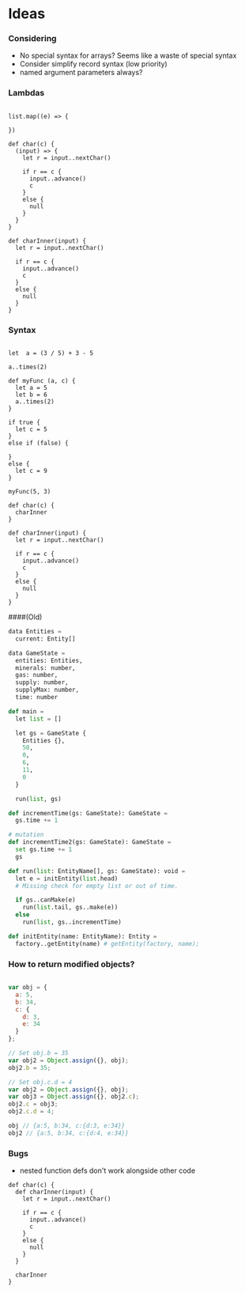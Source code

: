 # Ideas

### Considering

- No special syntax for arrays? Seems like a waste of special syntax
- Consider simplify record syntax (low priority)
- named argument parameters always?



### Lambdas

```

list.map((e) => {

})

def char(c) {
  (input) => {
    let r = input..nextChar()
  
    if r == c {
      input..advance()
      c
    }
    else {
      null
    }
  }
}

def charInner(input) {
  let r = input..nextChar()

  if r == c {
    input..advance()
    c
  }
  else {
    null
  }
}

```



### Syntax 

```

let  a = (3 / 5) + 3 - 5

a..times(2)

def myFunc (a, c) {
  let a = 5
  let b = 6
  a..times(2)
}

if true {
  let c = 5
}
else if (false) {

}
else {
  let c = 9
}

myFunc(5, 3)

def char(c) {
  charInner
}

def charInner(input) {
  let r = input..nextChar()

  if r == c {
    input..advance()
    c
  }
  else {
    null
  }
}

```

####(Old)
```python
data Entities =
  current: Entity[]

data GameState =
  entities: Entities,
  minerals: number,
  gas: number,
  supply: number,
  supplyMax: number,
  time: number

def main =
  let list = []

  let gs = GameState {
    Entities {},
    50,
    0,
    6,
    11,
    0
  }

  run(list, gs)

def incrementTime(gs: GameState): GameState =
  gs.time += 1

# mutation
def incrementTime2(gs: GameState): GameState =
  set gs.time += 1
  gs

def run(list: EntityName[], gs: GameState): void =
  let e = initEntity(list.head)
  # Missing check for empty list or out of time.

  if gs..canMake(e)
    run(list.tail, gs..make(e))
  else
    run(list, gs..incrementTime)

def initEntity(name: EntityName): Entity =
  factory..getEntity(name) # getEntity(factory, name);
```

### How to return modified objects?
```javascript

var obj = {
  a: 5,
  b: 34,
  c: {
    d: 3,
    e: 34
  }
};

// Set obj.b = 35
var obj2 = Object.assign({}, obj);
obj2.b = 35;

// Set obj.c.d = 4
var obj2 = Object.assign({}, obj);
var obj3 = Object.assign({}, obj2.c);
obj2.c = obj3;
obj2.c.d = 4;

obj // {a:5, b:34, c:{d:3, e:34}}
obj2 // {a:5, b:34, c:{d:4, e:34}}

```

### Bugs

- nested function defs don't work alongside other code

```
def char(c) {
  def charInner(input) {
    let r = input..nextChar()

    if r == c {
      input..advance()
      c
    }
    else {
      null
    }
  }

  charInner
}
```